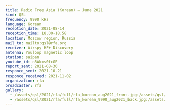 ```yaml
---
title: Radio Free Asia (Korean) — June 2021
kind: QSL
frequency: 9990 kHz
language: Korean
reception_date: 2021-08-14
reception_time: 18.00-18.58
location: Moscow region, Russia
mail_to: mailto:qsl@rfa.org
receiver: Airspy HF+ Discovery
antenna: Youloop magnetic loop
station: saipan
youtube_id: n8Akxs0fcGE
report_sent: 2021-08-30
responce_sent: 2021-10-21
responce_received: 2021-11-02
organization: rfa
broadcaster: rfa
gallery:
  - /assets/qsl/2021/rfa/full/rfa_korean_aug2021_front.jpg:/assets/qsl/2021/rfa/small/rfa_korean_aug2021_front.jpg
  - /assets/qsl/2021/rfa/full/rfa_korean_9990_aug2021_back.jpg:/assets/qsl/2021/rfa/small/rfa_korean_9990_aug2021_back.jpg
---
```

